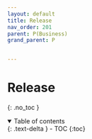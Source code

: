 ```yaml
---
layout: default
title: Release
nav_order: 201
parent: P(Business)
grand_parent: P


---
```


# Release

{: .no_toc }

<details open markdown="block">
  <summary>
    Table of contents
  </summary>
  {: .text-delta }
- TOC
{:toc}
</details>
<!------------------------------------ STEP ------------------------------------>



